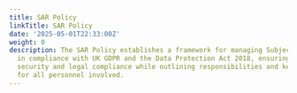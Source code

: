 ```yaml
---
title: SAR Policy
linkTitle: SAR Policy
date: '2025-05-01T22:33:00Z'
weight: 0
description: The SAR Policy establishes a framework for managing Subject Access Requests
  in compliance with UK GDPR and the Data Protection Act 2018, ensuring information
  security and legal compliance while outlining responsibilities and key requirements
  for all personnel involved.
---
```



<!-- Unsupported block type: unsupported -->
